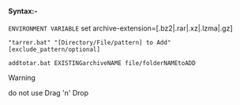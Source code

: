 #### Syntax:-
`ENVIRONMENT VARIABLE` set archive-extension=[.bz2|.rar|.xz|.lzma|.gz]

`"tarrer.bat" "[Directory/File/pattern] to Add" [exclude_pattern/optional]`

`addtotar.bat EXISTINGarchiveNAME file/folderNAMEtoADD`

>[!WARNING]
do not use Drag 'n' Drop
